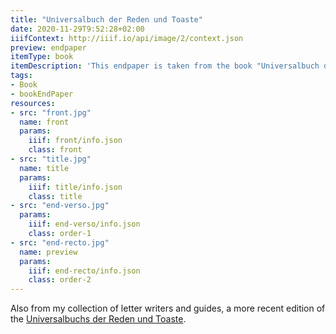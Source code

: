 ```yaml
---
title: "Universalbuch der Reden und Toaste"
date: 2020-11-29T9:52:28+02:00
iiifContext: http://iiif.io/api/image/2/context.json
preview: endpaper
itemType: book
itemDescription: 'This endpaper is taken from the book "Universalbuch der Reden und Toaste" by Justinus Abel, 9th increased and improved edition, published around 1902 by Levy & Müller, Stuttgart. <a class="worldcat" href="http://www.worldcat.org/oclc/729128580">&nbsp;</a>'
tags:
- Book
- bookEndPaper
resources:
- src: "front.jpg"
  name: front
  params:
    iiif: front/info.json
    class: front
- src: "title.jpg"
  name: title
  params:
    iiif: title/info.json
    class: title
- src: "end-verso.jpg"
  params:
    iiif: end-verso/info.json
    class: order-1
- src: "end-recto.jpg"
  name: preview
  params:
    iiif: end-recto/info.json
    class: order-2
---
```


Also from my collection of letter writers and guides, a more recent edition of the [Universalbuchs der Reden und Toaste](/post/universalbuch-der-reden-und-toaste-1).

<!--more-->

